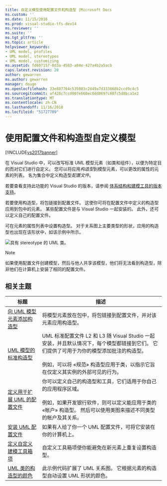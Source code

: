 ```yaml
---
title: 自定义模型使用配置文件和构造型 |Microsoft Docs
ms.custom: ''
ms.date: 11/15/2016
ms.prod: visual-studio-tfs-dev14
ms.reviewer: ''
ms.suite: ''
ms.tgt_pltfrm: ''
ms.topic: article
helpviewer_keywords:
- UML model, profiles
- UML model, stereotypes
- UML model, customizing
ms.assetid: fd607157-0d3a-4583-a84e-427a4b2a5acb
caps.latest.revision: 20
author: gewarren
ms.author: gewarren
manager: douge
ms.openlocfilehash: 33e887764c535083c2449a7d333868b2ccd9c4c5
ms.sourcegitcommit: af428c7ccd007e668ec0dd8697c88fc5d8bca1e2
ms.translationtype: MT
ms.contentlocale: zh-CN
ms.lasthandoff: 11/16/2018
ms.locfileid: "51727709"
---
```

# <a name="customize-your-model-with-profiles-and-stereotypes"></a>使用配置文件和构造型自定义模型
[!INCLUDE[vs2017banner](../includes/vs2017banner.md)]

在 Visual Studio 中，可以改写标准 UML 模型元素（如类和组件），以便为特定目的而对它们进行自定义。 您可以将应用*构造型*到模型元素，可以更改的属性的元素的列表。 名为集合中定义构造型*配置文件*。  
  
 若要查看支持此功能的 Visual Studio 的版本，请参阅 [体系结构和建模工具的版本支持](../modeling/what-s-new-for-design-in-visual-studio.md#VersionSupport)。  
  
 若要使用构造型，将包链接到配置文件。 这使你可将在配置文件中定义的构造型应用到包中的元素。 某些配置文件是与 Visual Studio 一起安装的。 此外，还可以定义自己的配置文件。  
  
 可在元素的属性列表中设置构造型。 对于关系图上主要类型的形状，应用的构造型也出现在该形状中，如该示例中所示。  
  
 ![具有 stereotype 的 UML 类。](../modeling/media/uml-class-stereotype.png "UML_class_stereotype")  
  
> [!NOTE]
>  如果使用配置文件创建模型，然后与他人共享该模型，他们将无法看到构造型，除非他们在计算机上安装了相同的配置文件。  
  
## <a name="related-topics"></a>相关主题  
  
|标题|描述|  
|-----------|-----------------|  
|[向 UML 模型元素添加构造型](../modeling/add-stereotypes-to-uml-model-elements.md)|将模型元素放在包中，将包链接到配置文件，并对该元素应用构造型。|  
|[UML 模型的标准构造型](../modeling/standard-stereotypes-for-uml-models.md)|UML 标准配置文件 L2 和 L3 随 Visual Studio 一起安装，并且默认情况下，每个模型都链接到它们。 它们提供了可用于为你的模型添加批注的构造型。<br /><br /> 例如，可以将 «规范» 构造型应用于类，以指示它旨在仅定义其实例的外部可见的行为。|  
|[定义用于扩展 UML 的配置文件](../modeling/define-a-profile-to-extend-uml.md)|你可以定义自己的构造型和工具，它们适用于你自己的应用程序区域。<br /><br /> 例如，如果开发银行软件，则可以定义能应用于类的 «帐户» 构造型。 然后可以使用类图来描述不同类型的帐户及其关系。|  
|[安装 UML 配置文件](../modeling/install-a-uml-profile.md)|如果有人给了你一个 UML 配置文件，可将它安装在你的计算机上。|  
|[定义自定义建模工具箱项](../modeling/define-a-custom-modeling-toolbox-item.md)|自定义工具箱项使你能避免在新元素上重复设置构造型。|  
|[UML 类的构造型的颜色](http://code.msdn.microsoft.com/UML-Color-Classes-by-07de2b70)|此示例代码扩展了 UML 关系图。 它根据元素的构造型自动设置 UML 形状的颜色。|



